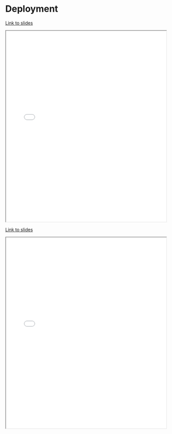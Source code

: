 # Deployment

[Link to slides](slides/1_6_deployment.html)

<iframe
  src="slides/1_6_deployment.html"
  style="width:100%; height:600px;"
></iframe>

[Link to slides](slides/1_7_orchestration.html)

<iframe
  src="slides/1_7_orchestration.html"
  style="width:100%; height:600px;"
></iframe>
